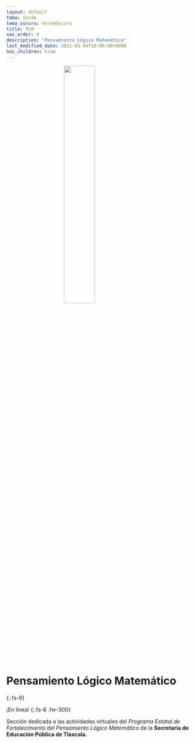 ```yaml
---
layout: default
tema: Verde
tema_oscuro: VerdeOscuro
title: PLM
nav_order: 8
description: "Pensamiento Lógico Matemático"
last_modified_date: 2021-03-04T10:00:00+0000
has_children: true
---
```


<img src="{{'/00-Archivos/Logos/PLM.svg' | absolute_url }}" style="display:block; margin:auto; width:40%; min-width:100px;"/>

# Pensamiento&nbsp;<span class="deg-sitio deg-sitio-texto">Lógico Matemático</span>
{:.fs-9}

¡En línea!
{:.fs-6 .fw-300}

Sección dedicada a las actividades virtuales del *Programa Estatal de Fortalecimiento del Pensamiento Lógico Matemático* de la **Secretaría de Educación Pública de <span class="deg-sitio deg-sitio-texto">Tlaxcala</span>.**

